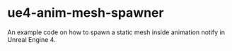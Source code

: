
# ue4-anim-mesh-spawner

An example code on how to spawn a static mesh inside animation notify in Unreal Engine 4.